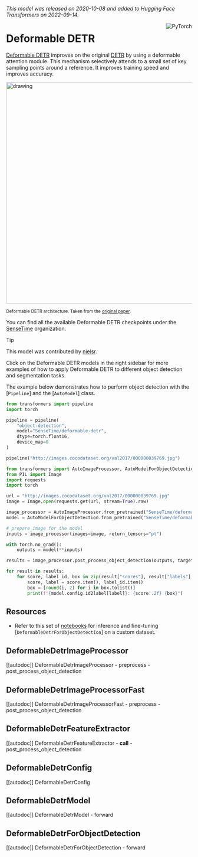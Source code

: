 <!--Copyright 2022 The HuggingFace Team. All rights reserved.

Licensed under the Apache License, Version 2.0 (the "License"); you may not use this file except in compliance with
the License. You may obtain a copy of the License at

http://www.apache.org/licenses/LICENSE-2.0

Unless required by applicable law or agreed to in writing, software distributed under the License is distributed on
an "AS IS" BASIS, WITHOUT WARRANTIES OR CONDITIONS OF ANY KIND, either express or implied. See the License for the
specific language governing permissions and limitations under the License.

⚠️ Note that this file is in Markdown but contain specific syntax for our doc-builder (similar to MDX) that may not be
rendered properly in your Markdown viewer.

-->
*This model was released on 2020-10-08 and added to Hugging Face Transformers on 2022-09-14.*

<div style="float: right;">
 <div class="flex flex-wrap space-x-1">
  <img alt="PyTorch" src="https://img.shields.io/badge/PyTorch-DE3412?style=flat&logo=pytorch&logoColor=white">
 </div>
</div>

# Deformable DETR

[Deformable DETR](https://huggingface.co/papers/2010.04159) improves on the original [DETR](./detr) by using a deformable attention module. This mechanism selectively attends to a small set of key sampling points around a reference. It improves training speed and improves accuracy.

<img src="https://huggingface.co/datasets/huggingface/documentation-images/resolve/main/deformable_detr_architecture.png"
alt="drawing" width="600"/>

<small> Deformable DETR architecture. Taken from the <a href="https://huggingface.co/papers/2010.04159">original paper</a>.</small>

You can find all the available Deformable DETR checkpoints under the [SenseTime](https://huggingface.co/SenseTime) organization.

> [!TIP]
> This model was contributed by [nielsr](https://huggingface.co/nielsr).
>
> Click on the Deformable DETR models in the right sidebar for more examples of how to apply Deformable DETR to different object detection and segmentation tasks.

The example below demonstrates how to perform object detection with the [`Pipeline`] and the [`AutoModel`] class.

<hfoptions id="usage">
<hfoption id="Pipeline">

```python
from transformers import pipeline
import torch

pipeline = pipeline(
    "object-detection", 
    model="SenseTime/deformable-detr",
    dtype=torch.float16,
    device_map=0
)

pipeline("http://images.cocodataset.org/val2017/000000039769.jpg")
```

</hfoption>
<hfoption id="AutoModel">

```python
from transformers import AutoImageProcessor, AutoModelForObjectDetection
from PIL import Image
import requests
import torch

url = "http://images.cocodataset.org/val2017/000000039769.jpg"
image = Image.open(requests.get(url, stream=True).raw)

image_processor = AutoImageProcessor.from_pretrained("SenseTime/deformable-detr")
model = AutoModelForObjectDetection.from_pretrained("SenseTime/deformable-detr")

# prepare image for the model
inputs = image_processor(images=image, return_tensors="pt")

with torch.no_grad():
    outputs = model(**inputs)

results = image_processor.post_process_object_detection(outputs, target_sizes=torch.tensor([image.size[::-1]]), threshold=0.3)

for result in results:
    for score, label_id, box in zip(result["scores"], result["labels"], result["boxes"]):
        score, label = score.item(), label_id.item()
        box = [round(i, 2) for i in box.tolist()]
        print(f"{model.config.id2label[label]}: {score:.2f} {box}")
```

</hfoption>
</hfoptions>

## Resources

- Refer to this set of [notebooks](https://github.com/NielsRogge/Transformers-Tutorials/tree/master/Deformable-DETR) for inference and fine-tuning [`DeformableDetrForObjectDetection`] on a custom dataset.

## DeformableDetrImageProcessor

[[autodoc]] DeformableDetrImageProcessor
    - preprocess
    - post_process_object_detection

## DeformableDetrImageProcessorFast

[[autodoc]] DeformableDetrImageProcessorFast
    - preprocess
    - post_process_object_detection

## DeformableDetrFeatureExtractor

[[autodoc]] DeformableDetrFeatureExtractor
    - __call__
    - post_process_object_detection

## DeformableDetrConfig

[[autodoc]] DeformableDetrConfig

## DeformableDetrModel

[[autodoc]] DeformableDetrModel
    - forward

## DeformableDetrForObjectDetection

[[autodoc]] DeformableDetrForObjectDetection
    - forward
